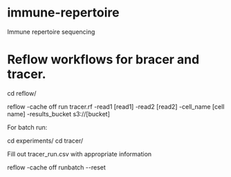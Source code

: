 # immune-repertoire
Immune repertoire sequencing

# Reflow workflows for bracer and tracer.

cd reflow/

reflow -cache off run tracer.rf -read1 [read1] -read2 [read2] -cell_name [cell name] -results_bucket s3://[bucket]



For batch run:

cd experiments/
cd tracer/

Fill out tracer_run.csv with appropriate information

reflow -cache off runbatch --reset
